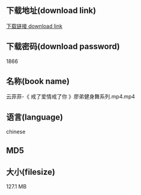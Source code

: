 ## 下载地址(download link)
[下载链接 download link](https://tutu365.netlify.app/?s=%E4%BA%91%E8%8F%B2%E8%8F%B2-%E3%80%8A+%E6%88%92%E4%BA%86%E7%88%B1%E6%83%85%E6%88%92%E4%BA%86%E4%BD%A0+%E3%80%8B%E5%BB%96%E5%BC%9F%E5%81%A5%E8%BA%AB%E8%88%9E%E7%B3%BB%E5%88%97.mp4)

## 下载密码(download password)
1866

## 名称(book name)
云菲菲-《 戒了爱情戒了你 》廖弟健身舞系列.mp4.mp4

## 语言(language)
chinese

## MD5


## 大小(filesize)
127.1 MB
